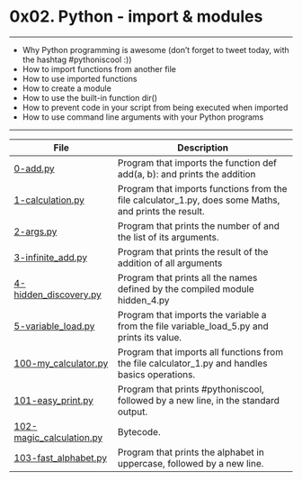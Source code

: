 # 0x02. Python - import & modules
---
- Why Python programming is awesome (don’t forget to tweet today, with the hashtag #pythoniscool :))
- How to import functions from another file
- How to use imported functions
- How to create a module
- How to use the built-in function dir()
- How to prevent code in your script from being executed when imported
- How to use command line arguments with your Python programs
---
|File | Description |
| --- | --- |
| [0-add.py]() | Program that imports the function def add(a, b): and prints the addition |
| [1-calculation.py]() | Program that imports functions from the file calculator_1.py, does some Maths, and prints the result.|
| [2-args.py]() | Program that prints the number of and the list of its arguments.|
| [3-infinite_add.py]() | Program that prints the result of the addition of all arguments |
| [4-hidden_discovery.py]() | Program that prints all the names defined by the compiled module hidden_4.py|
| [5-variable_load.py]() | Program that imports the variable a from the file variable_load_5.py and prints its value.|
| [100-my_calculator.py]() | Program that imports all functions from the file calculator_1.py and handles basics operations.|
| [101-easy_print.py]() | Program that prints #pythoniscool, followed by a new line, in the standard output.|
| [102-magic_calculation.py]() | Bytecode. |
| [103-fast_alphabet.py]() | Program that prints the alphabet in uppercase, followed by a new line.|
